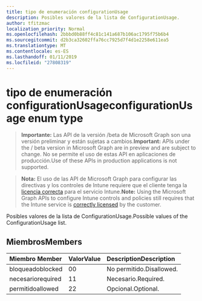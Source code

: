 ```yaml
---
title: tipo de enumeración configurationUsage
description: Posibles valores de la lista de ConfigurationUsage.
author: tfitzmac
localization_priority: Normal
ms.openlocfilehash: 2bbbd0b88ff4c81c141a687b106ac1795f75b6b4
ms.sourcegitcommit: d2b3ca32602ffa76cc7925d7f4d1e2258e611ea5
ms.translationtype: MT
ms.contentlocale: es-ES
ms.lasthandoff: 01/11/2019
ms.locfileid: "27808319"
---
```

# <a name="configurationusage-enum-type"></a><span data-ttu-id="5de33-103">tipo de enumeración configurationUsage</span><span class="sxs-lookup"><span data-stu-id="5de33-103">configurationUsage enum type</span></span>

> <span data-ttu-id="5de33-104">**Importante:** Las API de la versión /beta de Microsoft Graph son una versión preliminar y están sujetas a cambios.</span><span class="sxs-lookup"><span data-stu-id="5de33-104">**Important:** APIs under the / beta version in Microsoft Graph are in preview and are subject to change.</span></span> <span data-ttu-id="5de33-105">No se permite el uso de estas API en aplicaciones de producción.</span><span class="sxs-lookup"><span data-stu-id="5de33-105">Use of these APIs in production applications is not supported.</span></span>

> <span data-ttu-id="5de33-106">**Nota:** El uso de las API de Microsoft Graph para configurar las directivas y los controles de Intune requiere que el cliente tenga la [licencia correcta](https://go.microsoft.com/fwlink/?linkid=839381) para el servicio Intune.</span><span class="sxs-lookup"><span data-stu-id="5de33-106">**Note:** Using the Microsoft Graph APIs to configure Intune controls and policies still requires that the Intune service is [correctly licensed](https://go.microsoft.com/fwlink/?linkid=839381) by the customer.</span></span>

<span data-ttu-id="5de33-107">Posibles valores de la lista de ConfigurationUsage.</span><span class="sxs-lookup"><span data-stu-id="5de33-107">Possible values of the ConfigurationUsage list.</span></span>
## <a name="members"></a><span data-ttu-id="5de33-108">Miembros</span><span class="sxs-lookup"><span data-stu-id="5de33-108">Members</span></span>
|<span data-ttu-id="5de33-109">Miembro	</span><span class="sxs-lookup"><span data-stu-id="5de33-109">Member</span></span>|<span data-ttu-id="5de33-110">Valor</span><span class="sxs-lookup"><span data-stu-id="5de33-110">Value</span></span>|<span data-ttu-id="5de33-111">Description</span><span class="sxs-lookup"><span data-stu-id="5de33-111">Description</span></span>|
|:---|:---|:---|
|<span data-ttu-id="5de33-112">bloqueado</span><span class="sxs-lookup"><span data-stu-id="5de33-112">blocked</span></span>|<span data-ttu-id="5de33-113">0</span><span class="sxs-lookup"><span data-stu-id="5de33-113">0</span></span>|<span data-ttu-id="5de33-114">No permitido.</span><span class="sxs-lookup"><span data-stu-id="5de33-114">Disallowed.</span></span>|
|<span data-ttu-id="5de33-115">necesario</span><span class="sxs-lookup"><span data-stu-id="5de33-115">required</span></span>|<span data-ttu-id="5de33-116">1</span><span class="sxs-lookup"><span data-stu-id="5de33-116">1</span></span>|<span data-ttu-id="5de33-117">Necesario.</span><span class="sxs-lookup"><span data-stu-id="5de33-117">Required.</span></span>|
|<span data-ttu-id="5de33-118">permitido</span><span class="sxs-lookup"><span data-stu-id="5de33-118">allowed</span></span>|<span data-ttu-id="5de33-119">2</span><span class="sxs-lookup"><span data-stu-id="5de33-119">2</span></span>|<span data-ttu-id="5de33-120">Opcional.</span><span class="sxs-lookup"><span data-stu-id="5de33-120">Optional.</span></span>|





